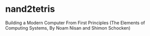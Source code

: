 # nand2tetris
Building a Modern Computer From First Principles (The Elements of Computing Systems, By Noam Nisan and Shimon Schocken)
